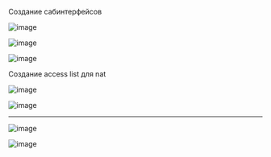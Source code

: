 
Создание сабинтерфейсов

![image](https://github.com/DeFomin/2023-2024-computer-networks-k33212-fomintsev-d-r/assets/90705279/ad1d969b-5451-4864-bd3d-87a3c21ab051)

![image](https://github.com/DeFomin/2023-2024-computer-networks-k33212-fomintsev-d-r/assets/90705279/197ed635-2f29-4a79-a1a0-2e0bd9852d32)

![image](https://github.com/DeFomin/2023-2024-computer-networks-k33212-fomintsev-d-r/assets/90705279/f987f355-e236-49c9-baac-ddf87f669bb4)

Создание access list для nat

![image](https://github.com/DeFomin/2023-2024-computer-networks-k33212-fomintsev-d-r/assets/90705279/b21e4e7a-38ef-44d8-b761-5297218c8969)

![image](https://github.com/DeFomin/2023-2024-computer-networks-k33212-fomintsev-d-r/assets/90705279/5e78b6cb-e09d-4098-b42b-312e90399875)

---------------

![image](https://github.com/DeFomin/2023-2024-computer-networks-k33212-fomintsev-d-r/assets/90705279/1eee5487-1ac1-471d-8889-584cf6c35c8b)

![image](https://github.com/DeFomin/2023-2024-computer-networks-k33212-fomintsev-d-r/assets/90705279/f061ff65-197a-4ca9-a88b-e0aad7644dc4)




